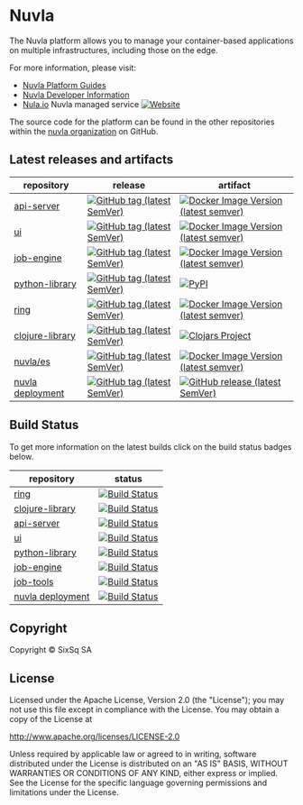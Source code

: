 # Nuvla

The Nuvla platform allows you to manage your container-based
applications on multiple infrastructures, including those on the edge.

For more information, please visit:

 - [Nuvla Platform Guides](https://docs.nuvla.io/)
 - [Nuvla Developer Information](https://github.com/nuvla/nuvla/wiki)
 - [Nula.io](https://nuvla.io) Nuvla managed service [![Website](https://img.shields.io/website?label=nuvla.io&style=flat-square&url=https%3A%2F%2Fnuvla.io)](https://nuvla.io)

The source code for the platform can be found in the other
repositories within the [nuvla
organization](https://github.com/nuvla/) on GitHub.

## Latest releases and artifacts

| repository | release | artifact |
| ---- | ---- | ---- |
|[api-server](https://github.com/nuvla/api-server)|[![GitHub tag (latest SemVer)](https://img.shields.io/github/v/tag/nuvla/api-server?label=version&sort=semver&style=flat-square)](https://github.com/nuvla/api-server/blob/master/CHANGELOG.md#released)| [![Docker Image Version (latest semver)](https://img.shields.io/docker/v/nuvla/api?label=image&sort=semver&style=flat-square)](https://hub.docker.com/r/nuvla/api/tags) |
|[ui](https://github.com/nuvla/ui)|[![GitHub tag (latest SemVer)](https://img.shields.io/github/v/tag/nuvla/ui?label=version&sort=semver&style=flat-square)](https://github.com/nuvla/ui/blob/master/CHANGELOG.md#released)| [![Docker Image Version (latest semver)](https://img.shields.io/docker/v/nuvla/ui?label=image&sort=semver&style=flat-square)](https://hub.docker.com/r/nuvla/ui/tags) |
|[job-engine](https://github.com/nuvla/job-engine)|[![GitHub tag (latest SemVer)](https://img.shields.io/github/v/tag/nuvla/job-engine?label=version&sort=semver&style=flat-square)](https://github.com/nuvla/job-engine/blob/master/CHANGELOG.md#released)| [![Docker Image Version (latest semver)](https://img.shields.io/docker/v/nuvla/job?label=image&sort=semver&style=flat-square)](https://hub.docker.com/r/nuvla/job/tags) |
|[python-library](https://github.com/nuvla/python-library)|[![GitHub tag (latest SemVer)](https://img.shields.io/github/v/tag/nuvla/python-library?label=version&sort=semver&style=flat-square)](https://github.com/nuvla/python-library/blob/master/CHANGELOG.md#released)| [![PyPI](https://img.shields.io/pypi/v/nuvla-api)](https://pypi.org/project/nuvla-api/) |
|[ring](https://github.com/nuvla/ring)|[![GitHub tag (latest SemVer)](https://img.shields.io/github/v/tag/nuvla/ring?label=version&sort=semver&style=flat-square)](https://github.com/nuvla/ring/blob/master/CHANGELOG.md#released)| [![Docker Image Version (latest semver)](https://img.shields.io/docker/v/nuvla/ring?label=image&sort=semver&style=flat-square)](https://hub.docker.com/r/nuvla/ring/tags) |
|[clojure-library](https://github.com/nuvla/clojure-library)|[![GitHub tag (latest SemVer)](https://img.shields.io/github/v/tag/nuvla/clojure-library?label=version&sort=semver&style=flat-square)](https://github.com/nuvla/clojure-library/blob/master/CHANGELOG.md#released)| [![Clojars Project](https://img.shields.io/clojars/v/sixsq.nuvla/api.svg)](https://clojars.org/sixsq.nuvla/api) |
|[nuvla/es](https://github.com/nuvla/es)|[![GitHub tag (latest SemVer)](https://img.shields.io/github/v/tag/nuvla/es?label=version&sort=semver&style=flat-square)](https://github.com/nuvla/es)| [![Docker Image Version (latest semver)](https://img.shields.io/docker/v/nuvla/es?label=image&sort=semver&style=flat-square)](https://hub.docker.com/r/nuvla/es/tags) |
|[nuvla deployment](https://github.com/nuvla/deployment)|[![GitHub tag (latest SemVer)](https://img.shields.io/github/v/tag/nuvla/deployment?label=version&sort=semver&style=flat-square)](https://github.com/nuvla/deployment/blob/master/CHANGELOG.md#released)| [![GitHub release (latest SemVer)](https://img.shields.io/github/v/release/nuvla/deployment?label=GH%20release&sort=semver&style=flat-square)](https://github.com/nuvla/deployment/releases) |



## Build Status

To get more information on the latest builds click on the build status badges below.

| repository | status |
| ---- | ---- |
| [ring](https://github.com/nuvla/ring) | [![Build Status](https://travis-ci.com/nuvla/ring.svg?branch=master)](https://travis-ci.com/nuvla/ring) |
| [clojure-library](https://github.com/nuvla/clojure-library) | [![Build Status](https://travis-ci.com/nuvla/clojure-library.svg?branch=master)](https://travis-ci.com/nuvla/clojure-library) |
| [api-server](https://github.com/nuvla/api-server) | [![Build Status](https://github.com/nuvla/api-server/actions/workflows/main.yml/badge.svg?branch=master)](https://github.com/nuvla/api-server/actions/workflows/main.yml) |
| [ui](https://github.com/nuvla/ui) | [![Build Status](https://github.com/nuvla/ui/actions/workflows/build.yml/badge.svg?branch=master)](https://github.com/nuvla/ui/actions/workflows/build.yml) |
| [python-library](https://github.com/nuvla/python-library) | [![Build Status](https://github.com/nuvla/python-library/actions/workflows/main.yml/badge.svg?branch=master)](https://github.com/nuvla/python-library/actions/workflows/main.yml) |
| [job-engine](https://github.com/nuvla/job-engine) | [![Build Status](https://github.com/nuvla/job-engine/actions/workflows/main.yml/badge.svg?branch=master)](https://github.com/nuvla/job-engine/actions/workflows/main.yml) |
| [job-tools](https://github.com/nuvla/job-tools) | [![Build Status](https://github.com/nuvla/job-tools/actions/workflows/main.yml/badge.svg?branch=master)](https://github.com/nuvla/job-tools/actions/workflows/main.yml) |
| [nuvla deployment](https://github.com/nuvla/deployment) | [![Build Status](https://github.com/nuvla/deployment/actions/workflows/main.yml/badge.svg?branch=master)](https://github.com/nuvla/deployment/actions/workflows/main.yml) |

## Copyright

Copyright &copy; SixSq SA

## License

Licensed under the Apache License, Version 2.0 (the "License"); you
may not use this file except in compliance with the License.  You may
obtain a copy of the License at

http://www.apache.org/licenses/LICENSE-2.0

Unless required by applicable law or agreed to in writing, software
distributed under the License is distributed on an "AS IS" BASIS,
WITHOUT WARRANTIES OR CONDITIONS OF ANY KIND, either express or
implied.  See the License for the specific language governing
permissions and limitations under the License.
